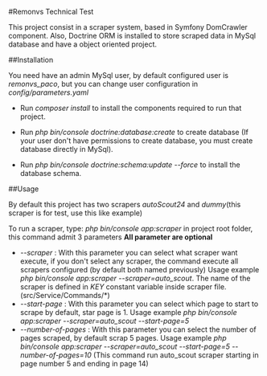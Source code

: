 #Remonvs Technical Test

This project consist in a scraper system, based in Symfony DomCrawler component.
Also, Doctrine ORM is installed to store scraped data in MySql database and have a 
object oriented project.

##Installation

You need have an admin MySql user, by default configured user is *remonvs_paco*, but 
you can change user configuration in *config/parameters.yaml*

* Run *composer install* to install the components required to run that project.

* Run *php bin/console doctrine:database:create* to create database (If your user don't have
permissions to create database, you must create database directly in MySql).

* Run *php bin/console doctrine:schema:update --force* to install the database schema.

##Usage

By default this project has two scrapers *autoScout24* and *dummy*(this scraper is for test,
use this like example)

To run a scraper, type: *php bin/console app:scraper* in project root folder,
this command admit 3 parameters **All parameter are optional**
* *--scraper* : With this parameter you can select what scraper want execute, if you don't
select any scraper, the command execute all scrapers configured (by default both named previously)
Usage example *php bin/console app:scraper --scraper=auto_scout*. The name of the scraper is defined
in *KEY* constant variable inside scraper file. (src/Service/Commands/*)
* *--start-page* : With this parameter you can select which page to start to scrape by default, star page is 1.
Usage example *php bin/console app:scraper --scraper=auto_scout --start-page=5*
* *--number-of-pages* : With this parameter you can select the number of pages scraped, by default scrap 5 pages.
Usage example *php bin/console app:scraper --scraper=auto_scout --start-page=5 --number-of-pages=10* (This command run
auto_scout scraper starting in page number 5 and ending in page 14)

